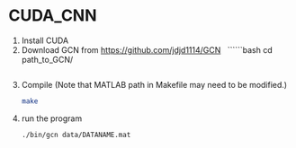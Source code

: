 # CUDA_CNN

1. Install CUDA
2. Download GCN from https://github.com/jdjd1114/GCN
   ``````bash
   cd path_to_GCN/
   ```````
3. Compile (Note that MATLAB path in Makefile may need to be modified.)
   ``````bash
   make
   ```````
4. run the program
   ``````bash
   ./bin/gcn data/DATANAME.mat
   ```````
